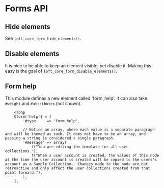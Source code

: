 # Forms API

## Hide elements
See `loft_core_form_hide_elements()`.

## Disable elements
It is nice to be able to keep an element visible, yet disable it.  Making this easy is the goal of `loft_core_form_disable_elements()`.

## Form help
This module defines a new element called 'form_help'. It can also take `#weight` and `#attributes` (not shown).

        <?php
        $form['help'] = [
            '#type'    => 'form_help',

            // Notice an array, where each value is a separate paragraph and will be themed as such. It does not have to be an array, and passing a string is considered a single paragraph.
            '#message' => array(
                t("You are editing the template for all user collections."),
                t("When a user account is created, the values of this node at the time the user account is created will be copied to the users's account as a Sample Collection.  Changes made to the node are not retroactive and only affect the user collections created from that point forward."),
            ),
        ];
